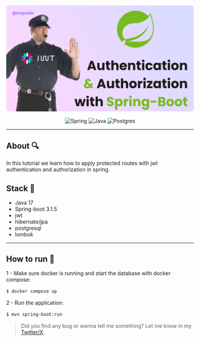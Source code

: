 <p align="center">
  <a href="#">
    <img alt="Article cover" src="./public/spring-auth.png"/>
  </a>
</p>

<p align="center">
  <img alt="Spring" src="https://img.shields.io/badge/spring-%236DB33F.svg?style=for-the-badge&logo=spring&logoColor=white"/>

  <img alt="Java" src="https://img.shields.io/badge/java-orange.svg?style=for-the-badge&logo=openjdk&logoColor=white"/>

  <img alt="Postgres" src="https://img.shields.io/badge/postgres-blue.svg?style=for-the-badge&logo=postgresql&logoColor=white"/>
</p>

---

## About 🔍
In this tutorial we learn how to apply protected routes with jwt authentication and authorization in spring.

## Stack 🔧
- Java 17
- Spring-boot 3.1.5
- jwt
- hibernate/jpa
- postgresql
- lombok

---

## How to run 🏃

1 - Make sure docker is running and start the database with docker compose:
```bash
$ docker compose up

```
2 - Run the application:
```bash
$ mvn spring-boot:run
```

>Did you find any bug or wanna tell me something?
Let me know in my [Twitter/X](https://x.com/m1guelsb).